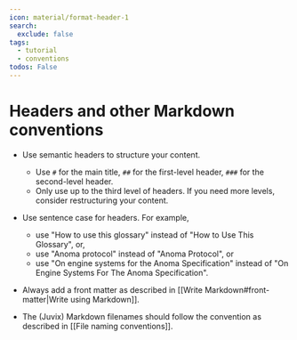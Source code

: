 ```yaml
---
icon: material/format-header-1
search:
  exclude: false
tags:
  - tutorial
  - conventions
todos: False
---
```


# Headers and other Markdown conventions

- Use semantic headers to structure your content.

  - Use `#` for the main title, `##` for the first-level header, `###` for the
    second-level header.
  - Only use up to the third level of headers. If you need more levels, consider
    restructuring your content.

- Use sentence case for headers. For example,

  - use "How to use this glossary" instead of "How to Use This Glossary", or,
  - use "Anoma protocol" instead of  "Anoma Protocol", or
  - use "On engine systems for the Anoma Specification" instead of "On Engine
    Systems For The Anoma Specification".

- Always add a front matter as described in [[Write Markdown#front-matter|Write using Markdown]].

- The (Juvix) Markdown filenames should follow the convention as described in [[File naming conventions]].
